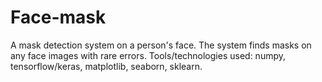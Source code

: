 # Face-mask

A mask detection system on a person's face. The system finds masks on any face images with rare errors. 
Tools/technologies used: numpy, tensorflow/keras, matplotlib, seaborn, sklearn.

